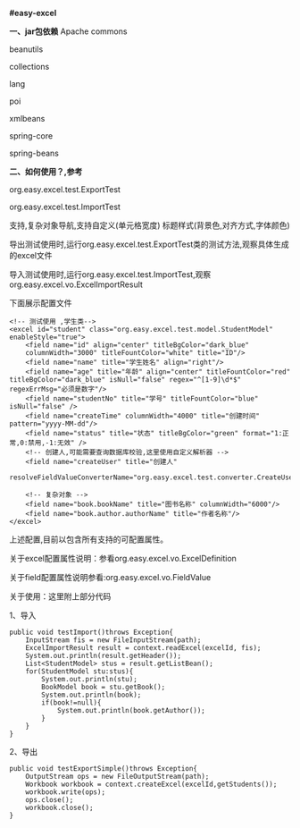  **#easy-excel** 

 **一、jar包依赖** 
Apache commons 

beanutils

collections

lang

poi

xmlbeans

spring-core

spring-beans


 **二、如何使用？,参考** 

org.easy.excel.test.ExportTest

org.easy.excel.test.ImportTest

支持,复杂对象导航,支持自定义(单元格宽度)
标题样式(背景色,对齐方式,字体颜色)

导出测试使用时,运行org.easy.excel.test.ExportTest类的测试方法,观察具体生成的excel文件

导入测试使用时,运行org.easy.excel.test.ImportTest,观察org.easy.excel.vo.ExcelImportResult

下面展示配置文件

<?xml version="1.0" encoding="UTF-8"?>

<excels>
	<!-- excel标签参看:ExcelDefinition,Field标签参看:FieldValue -->
	
	<!-- 测试使用 ,学生类-->
	<excel id="student" class="org.easy.excel.test.model.StudentModel" enableStyle="true">
		<field name="id" align="center" titleBgColor="dark_blue"
		columnWidth="3000" titleFountColor="white" title="ID"/>
		<field name="name" title="学生姓名" align="right"/>
		<field name="age" title="年龄" align="center" titleFountColor="red" titleBgColor="dark_blue" isNull="false" regex="^[1-9]\d*$" regexErrMsg="必须是数字"/>
		<field name="studentNo" title="学号" titleFountColor="blue" isNull="false" />
		<field name="createTime" columnWidth="4000" title="创建时间" pattern="yyyy-MM-dd"/>
		<field name="status" title="状态" titleBgColor="green" format="1:正常,0:禁用,-1:无效" />
		<!-- 创建人,可能需要查询数据库校验,这里使用自定义解析器 -->
		<field name="createUser" title="创建人" 
		resolveFieldValueConverterName="org.easy.excel.test.converter.CreateUserFieldValueConverter"/>
		
		<!-- 复杂对象 -->
		<field name="book.bookName" title="图书名称" columnWidth="6000"/>
		<field name="book.author.authorName" title="作者名称"/>
	</excel>
	
</excels>

上述配置,目前以包含所有支持的可配置属性。

关于excel配置属性说明：参看org.easy.excel.vo.ExcelDefinition

关于field配置属性说明参看:org.easy.excel.vo.FieldValue

关于使用：这里附上部分代码

1、导入

```
public void testImport()throws Exception{
	InputStream fis = new FileInputStream(path);
	ExcelImportResult result = context.readExcel(excelId, fis);
	System.out.println(result.getHeader());
	List<StudentModel> stus = result.getListBean();
	for(StudentModel stu:stus){
		System.out.println(stu);
		BookModel book = stu.getBook();
		System.out.println(book);
		if(book!=null){
			System.out.println(book.getAuthor());
		}
	}
}

```
2、导出
```
public void testExportSimple()throws Exception{
	OutputStream ops = new FileOutputStream(path);
	Workbook workbook = context.createExcel(excelId,getStudents());
	workbook.write(ops);
	ops.close();
	workbook.close();
}
```